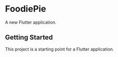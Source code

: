 # FoodiePie

A new Flutter application.

## Getting Started

This project is a starting point for a Flutter application.



